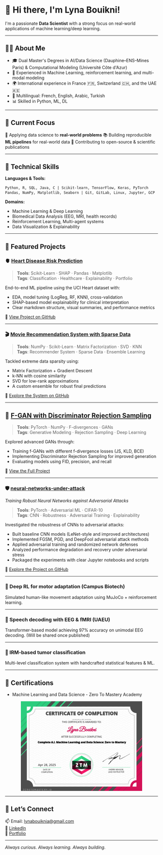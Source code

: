 
# 👋 Hi there, I'm **Lyna Bouikni**!

I'm a passionate **Data Scientist** with a strong focus on real-world applications of machine learning/deep learning. 

---

## 👩‍💻 About Me

- 🎓 Dual Master's Degrees in AI/Data Science (Dauphine–ENS–Mines Paris) & Computational Modeling (Université Côte d'Azur)
- 🧠 Experienced in Machine Learning, reinforcement learning, and multi-modal modeling
- 🌍 International experience in France 🇫🇷, Switzerland 🇨🇭, and the UAE 🇦🇪
- 💬 Multilingual: French, English, Arabic, Turkish
- 📊 Skilled in Python, ML, DL

---

## 🚀 Current Focus

🔭 Applying data science to **real-world problems** 
📚 Building reproducible **ML pipelines** for real-world data
📝 Contributing to open-source & scientific publications

---

## 🧠 Technical Skills

**Languages & Tools:**

```text
Python, R, SQL, Java, C | Scikit-learn, TensorFlow, Keras, PyTorch
Pandas, NumPy, Matplotlib, Seaborn | Git, GitLab, Linux, Jupyter, GCP
```

**Domains:**

- Machine Learning & Deep Learning
- Biomedical Data Analysis (EEG, MRI, health records)
- Reinforcement Learning, Multi-agent systems
- Data Visualization & Explainability

---

## 📂 Featured Projects

### 🫀 [Heart Disease Risk Prediction](https://github.com/LynaBouikni/Heart-Disease-Prediction)  
> **Tools**: Scikit-Learn · SHAP · Pandas · Matplotlib  
> **Tags**: Classification · Healthcare · Explainability · Portfolio

End-to-end ML pipeline using the UCI Heart dataset with:
- EDA, model tuning (LogReg, RF, KNN), cross-validation
- SHAP-based model explainability for clinical interpretation
- Clear markdown structure, visual summaries, and performance metrics

📌 [View Project on GitHub](https://github.com/LynaBouikni/Heart-Disease-Prediction)

------

### 🎬 [Movie Recommendation System with Sparse Data](https://github.com/LynaBouikni/Movie-Recommendation-System-with-Sparse-Data)  
> **Tools**: NumPy · Scikit-Learn · Matrix Factorization · SVD · KNN  
> **Tags**: Recommender System · Sparse Data · Ensemble Learning

Tackled extreme data sparsity using:
- Matrix Factorization + Gradient Descent  
- k-NN with cosine similarity  
- SVD for low-rank approximations  
- A custom ensemble for robust final predictions  

📌 [Explore the System on GitHub](https://github.com/LynaBouikni/Movie-Recommendation-System-with-Sparse-Data)

------

## 🧪 [F-GAN with Discriminator Rejection Sampling](https://github.com/LynaBouikni/F-GAN-with-Discriminator-Rejection-Sampling)  
> **Tools**: PyTorch · NumPy · F-divergences · GANs  
> **Tags**: Generative Modeling · Rejection Sampling · Deep Learning

Explored advanced GANs through:
- Training f-GANs with different f-divergence losses (JS, KLD, BCE)  
- Implementing Discriminator Rejection Sampling for improved generation  
- Evaluating models using FID, precision, and recall  

📌 [View the Full Project](https://github.com/LynaBouikni/F-GAN-with-Discriminator-Rejection-Sampling)

------

### 🛡️ [neural-networks-under-attack](https://github.com/LynaBouikni/neural-networks-under-attack)  
_Training Robust Neural Networks against Adversarial Attacks_  
> **Tools**: PyTorch · Adversarial ML · CIFAR-10  
> **Tags**: CNN · Robustness · Adversarial Training · Explainability

Investigated the robustness of CNNs to adversarial attacks:
- Built baseline CNN models (LeNet-style and improved architectures)
- Implemented FGSM, PGD, and DeepFool adversarial attack methods
- Applied adversarial training and randomized network defenses
- Analyzed performance degradation and recovery under adversarial stress
- Packaged the experiments with clear Jupyter notebooks and scripts

📌 [Explore the Project on GitHub](https://github.com/LynaBouikni/neural-networks-under-attack)

------

### 🧠 Deep RL for motor adaptation (Campus Biotech)
Simulated human-like movement adaptation using MuJoCo + reinforcement learning.

------

### 🧠 Speech decoding with EEG & fMRI (UAEU)
Transformer-based model achieving 97% accuracy on unimodal EEG decoding. (Will be shared once published)

------

### 🧮 IRM-based tumor classification
Multi-level classification system with handcrafted statistical features & ML.

---

## 🧾 Certifications

- Machine Learning and Data Science - Zero To Mastery Academy

<p align="center">
  <img src="./Zero_to_mastery_DSandML.png" alt="Zero to Mastery Certificate" width="400">
</p>



---

## 🤝 Let’s Connect

📫 Email: [lynabouiknia@gmail.com](mailto:lynabouiknia@gmail.com)  
🔗 [LinkedIn](https://linkedin.com/in/lyna-b-231a41126)  
📁 [Portfolio]()

---

_Always curious. Always learning. Always building._


<!--
**LynaBouikni/LynaBouikni** is a ✨ _special_ ✨ repository because its `README.md` (this file) appears on your GitHub profile.

Here are some ideas to get you started:

- 🔭 I’m currently working on ...
- 🌱 I’m currently learning ...
- 👯 I’m looking to collaborate on ...
- 🤔 I’m looking for help with ...
- 💬 Ask me about ...
- 📫 How to reach me: ...
- 😄 Pronouns: ...
- ⚡ Fun fact: ...
-->
